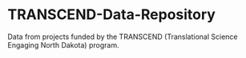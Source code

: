 # TRANSCEND-Data-Repository
Data from projects funded by the TRANSCEND (Translational Science Engaging North Dakota) program.

